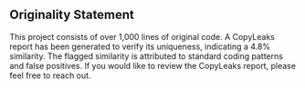 ## Originality Statement
This project consists of over 1,000 lines of original code. A CopyLeaks report has been generated to verify its uniqueness, indicating a 4.8% similarity. The flagged similarity is attributed to standard coding patterns and false positives.
If you would like to review the CopyLeaks report, please feel free to reach out.